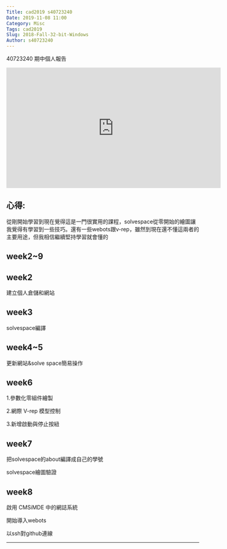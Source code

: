 ```yaml
---
Title: cad2019 s40723240
Date: 2019-11-08 11:00
Category: Misc
Tags: cad2019
Slug: 2018-Fall-32-bit-Windows
Author: s40723240
---
```


40723240 期中個人報告


<iframe width="560" height="315" src="https://www.youtube.com/embed/E3qvKzxi2ZY" frameborder="0" allow="accelerometer; autoplay; encrypted-media; gyroscope; picture-in-picture" allowfullscreen></iframe>

## 心得:

從剛開始學習到現在覺得這是一門很實用的課程，solvespace從零開始的繪圖讓我覺得有學習到一些技巧。還有一些webots跟v-rep，雖然到現在還不懂這兩者的主要用途，但我相信繼續堅持學習就會懂的

## week2~9

## week2

建立個人倉儲和網站

## week3

solvespace編譯

## week4~5

更新網站&solve space簡易操作

## week6

1.參數化零組件繪製

2.網際 V-rep 模型控制

3.新增啟動與停止按紐

## week7

把solvespace的about編譯成自己的學號

solvespace繪圖驗證

## week8

啟用 CMSiMDE 中的網誌系統

開始導入webots

以ssh對github連線




----

